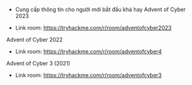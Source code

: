 - Cung cấp thông tin cho người mới bắt đầu khá hay
Advent of Cyber 2023
+ Link room: https://tryhackme.com/r/room/adventofcyber2023

Advent of Cyber 2022
+ Link room: https://tryhackme.com/r/room/adventofcyber4

Advent of Cyber 3 (2021)
+ Link room: https://tryhackme.com/r/room/adventofcyber3 
